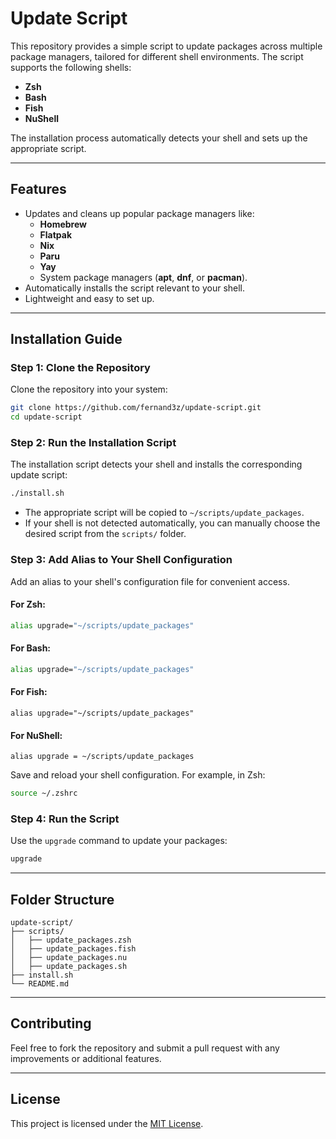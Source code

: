 # Update Script

This repository provides a simple script to update packages across multiple package managers, tailored for different shell environments. The script supports the following shells:

- **Zsh**
- **Bash**
- **Fish**
- **NuShell**

The installation process automatically detects your shell and sets up the appropriate script.

---

## Features

- Updates and cleans up popular package managers like:
  - **Homebrew**
  - **Flatpak**
  - **Nix**
  - **Paru**
  - **Yay**
  - System package managers (**apt**, **dnf**, or **pacman**).
- Automatically installs the script relevant to your shell.
- Lightweight and easy to set up.

---

## Installation Guide

### Step 1: Clone the Repository

Clone the repository into your system:

```bash
git clone https://github.com/fernand3z/update-script.git
cd update-script
```

### Step 2: Run the Installation Script

The installation script detects your shell and installs the corresponding update script:

```bash
./install.sh
```

- The appropriate script will be copied to `~/scripts/update_packages`.
- If your shell is not detected automatically, you can manually choose the desired script from the `scripts/` folder.

### Step 3: Add Alias to Your Shell Configuration

Add an alias to your shell's configuration file for convenient access.

#### For Zsh:
```zsh
alias upgrade="~/scripts/update_packages"
```

#### For Bash:
```bash
alias upgrade="~/scripts/update_packages"
```

#### For Fish:
```fish
alias upgrade="~/scripts/update_packages"
```

#### For NuShell:
```nu
alias upgrade = ~/scripts/update_packages
```

Save and reload your shell configuration. For example, in Zsh:

```bash
source ~/.zshrc
```

### Step 4: Run the Script

Use the `upgrade` command to update your packages:

```bash
upgrade
```

---

## Folder Structure

```plaintext
update-script/
├── scripts/
│   ├── update_packages.zsh
│   ├── update_packages.fish
│   ├── update_packages.nu
│   ├── update_packages.sh
├── install.sh
└── README.md
```

---

## Contributing

Feel free to fork the repository and submit a pull request with any improvements or additional features.

---

## License

This project is licensed under the [MIT License](LICENSE).

